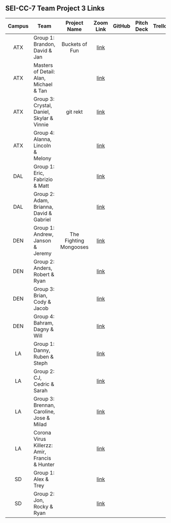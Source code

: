 ## SEI-CC-7 Team Project 3 Links

| Campus | Team | Project Name | Zoom Link | GitHub | Pitch Deck | Trello | Hosted Site |
|:---:|---|:---:|:---:|:---:|:---:|:---:|:---:|
| ATX | Group 1:<br>Brandon, David & Jan | Buckets of Fun | [link](https://generalassembly.zoom.us/j/464166441) |  |  |  |  |
| ATX | Masters of Detail:<br>Alan, Michael & Tan |  | [link](https://generalassembly.zoom.us/j/944121346) |  |  |  |  |
| ATX | Group 3:<br>Crystal, Daniel, Skylar & Vinnie | git rekt | [link](https://generalassembly.zoom.us/j/618072252) |  |  |  |  |
| ATX | Group 4:<br>Alanna, Lincoln & Melony |  | [link](https://generalassembly.zoom.us/j/257843851) |  |  |  |  |
| DAL | Group 1:<br>Eric, Fabrizio & Matt |  | [link](https://generalassembly.zoom.us/j/818379235) |  |  |  |  |
| DAL | Group 2:<br>Adam, Brianna, David & Gabriel |  | [link](https://generalassembly.zoom.us/j/949746161) |  |  |  |  |
| DEN | Group 1:<br>Andrew, Janson & Jeremy | The Fighting Mongooses | [link](https://generalassembly.zoom.us/j/441702162) |  |  |  |  |
| DEN | Group 2:<br>Anders, Robert & Ryan |  | [link](https://generalassembly.zoom.us/j/426386582) |  |  |  |  |
| DEN | Group 3:<br>Brian, Cody & Jacob |  | [link](https://generalassembly.zoom.us/j/932598831) |  |  |  |  |
| DEN | Group 4:<br>Bahram, Dagny & Will |  | [link](https://generalassembly.zoom.us/j/993065454) |  |  |  |  |
| LA | Group 1:<br>Danny, Ruben & Steph |  | [link](https://generalassembly.zoom.us/j/613488574) |  |  |  |  |
| LA | Group 2:<br>CJ, Cedric & Sarah |  | [link](https://generalassembly.zoom.us/j/144208934) |  |  |  |  |
| LA | Group 3:<br>Brennan, Caroline, Jose & Milad |  | [link](https://generalassembly.zoom.us/j/632400007) |  |  |  |  |
| LA | Corona Virus Killerzz:<br>Amir, Francis & Hunter |  | [link](https://generalassembly.zoom.us/j/766986131) |  |  |  |  |
| SD | Group 1:<br>Alex & Trey |  | [link](https://generalassembly.zoom.us/j/233634067) |  |  |  |  |
| SD | Group 2:<br>Jon, Rocky & Ryan |  | [link](https://generalassembly.zoom.us/j/336545666) |  |  |  |  |